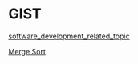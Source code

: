 # GIST

[software_development_related_topic](https://gist.github.com/rahulsrivastava1/3a45c5d9c7e5754f8925b8c680bc7aa9)

[Merge Sort](https://gist.github.com/rahulsrivastava1/022fe172d481d764a39e330df29977de)
